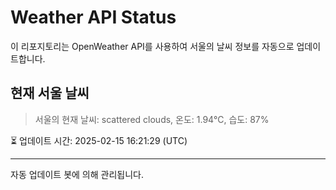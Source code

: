 
# Weather API Status

이 리포지토리는 OpenWeather API를 사용하여 서울의 날씨 정보를 자동으로 업데이트합니다.

## 현재 서울 날씨
> 서울의 현재 날씨: scattered clouds, 온도: 1.94°C, 습도: 87%

⏳ 업데이트 시간: 2025-02-15 16:21:29 (UTC)

---
자동 업데이트 봇에 의해 관리됩니다.
